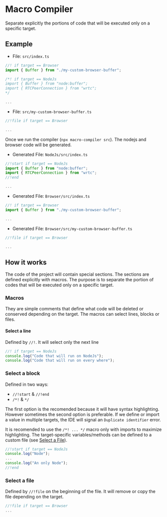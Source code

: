 # Macro Compiler
Separate explicitly the portions of code that will be executed only
on a specific target.

## Example

- File: `src/index.ts`
```ts
//! if target == Browser
import { Buffer } from "./my-custom-browser-buffer";

/*! if target == NodeJs
import { Buffer } from "node:buffer";
import { RTCPeerConnection } from "wrtc";
*/

...
```

- File: `src/my-custom-browser-buffer.ts`
```ts
//!file if target == Browser

...
```

Once we run the compiler (`npx macro-compiler src`).
The nodejs and browser code will be generated.

- Generated File: `NodeJs/src/index.ts`
```ts
//!start if target == NodeJs
import { Buffer } from "node:buffer";
import { RTCPeerConnection } from "wrtc";
//!end

...
```

- Generated File: `Browser/src/index.ts`
```ts
//! if target == Browser
import { Buffer } from "./my-custom-browser-buffer";

...
```

- Generated File: `Browser/src/my-custom-browser-buffer.ts`
```ts
//!file if target == Browser

...
```

## How it works

The code of the project will contain special sections.
The sections are defined explicitly with macros.
The purpose is to separate the portion of codes that will
be executed only on a specific target.

### Macros

They are simple comments that define what code will be deleted
or conserved depending on the target.
The macros can select lines, blocks or files.

#### Select a line
Defined by `//!`. It will select only the next line
```ts
//! if target == NodeJs
console.log("Code that will run on NodeJs");
console.log("Code that will run on every where");
```

### Select a block
Defined in two ways:
 - `//!start` & `//!end`
 - `/*!` & `*/`

The first option is the recomended because it will have syntax highlighting.
However sometimes the second option is preferable. If we define or import
a value in multiple targets, the IDE will signal an `Duplicate identifier` error.

It is recomended to use the `/*! ... */` macro only with imports to maximize
highlighting. The target-specific variables/methods can be defined to a custom
file (see [Select a File](#select-a-file)).

```ts
//!start if target == NodeJs
console.log("Node");
...
console.log("An only Node");
//!end
```


### Select a file

Defined by `//!file` on the beginning of the file.
It will remove or copy the file depending on the target.

```ts
//!file if target == Browser
...
```

